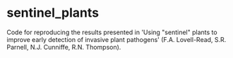 # sentinel_plants
Code for reproducing the results presented in 'Using "sentinel" plants to improve early detection of invasive plant pathogens' (F.A. Lovell-Read, S.R. Parnell, N.J. Cunniffe, R.N. Thompson).
